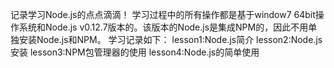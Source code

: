 记录学习Node.js的点点滴滴！
学习过程中的所有操作都是基于window7 64bit操作系统和Node.js v0.12.7版本的。该版本的Node.js是集成NPM的，因此不用单独安装Node.js和NPM。
学习记录如下：
lesson1:Node.js简介
lesson2:Node.js安装
lesson3:NPM包管理器的使用
lesson4:Node.js的简单使用
